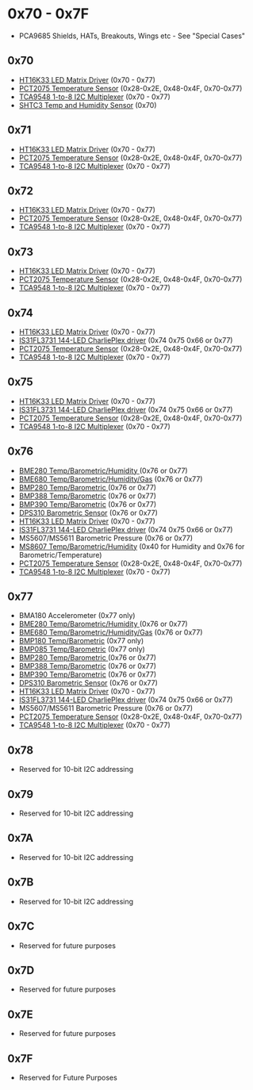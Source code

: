 # 0x70 - 0x7F

- PCA9685 Shields, HATs, Breakouts, Wings etc - See "Special Cases"

## 0x70

- [HT16K33 LED Matrix Driver](https://www.adafruit.com/product/1427) (0x70 - 0x77)
- [PCT2075 Temperature Sensor](https://www.adafruit.com/product/4369) (0x28-0x2E, 0x48-0x4F, 0x70-0x77)
- [TCA9548 1-to-8 I2C Multiplexer](https://www.adafruit.com/product/2717) (0x70 - 0x77)
- [SHTC3 Temp and Humidity Sensor](https://www.adafruit.com/product/4636) (0x70)

## 0x71

- [HT16K33 LED Matrix Driver](https://www.adafruit.com/product/1427) (0x70 - 0x77)
- [PCT2075 Temperature Sensor](https://www.adafruit.com/product/4369) (0x28-0x2E, 0x48-0x4F, 0x70-0x77)
- [TCA9548 1-to-8 I2C Multiplexer](https://www.adafruit.com/product/2717) (0x70 - 0x77)

## 0x72

- [HT16K33 LED Matrix Driver](https://www.adafruit.com/product/1427) (0x70 - 0x77)
- [PCT2075 Temperature Sensor](https://www.adafruit.com/product/4369) (0x28-0x2E, 0x48-0x4F, 0x70-0x77)
- [TCA9548 1-to-8 I2C Multiplexer](https://www.adafruit.com/product/2717) (0x70 - 0x77)

## 0x73

- [HT16K33 LED Matrix Driver](https://www.adafruit.com/product/1427) (0x70 - 0x77)
- [PCT2075 Temperature Sensor](https://www.adafruit.com/product/4369) (0x28-0x2E, 0x48-0x4F, 0x70-0x77)
- [TCA9548 1-to-8 I2C Multiplexer](https://www.adafruit.com/product/2717) (0x70 - 0x77)

## 0x74

- [HT16K33 LED Matrix Driver](https://www.adafruit.com/product/1427) (0x70 - 0x77)
- [IS31FL3731 144-LED CharliePlex driver](https://www.adafruit.com/product/2946) (0x74 0x75 0x66 or 0x77)
- [PCT2075 Temperature Sensor](https://www.adafruit.com/product/4369) (0x28-0x2E, 0x48-0x4F, 0x70-0x77)
- [TCA9548 1-to-8 I2C Multiplexer](https://www.adafruit.com/product/2717) (0x70 - 0x77)

## 0x75

- [HT16K33 LED Matrix Driver](https://www.adafruit.com/product/1427) (0x70 - 0x77)
- [IS31FL3731 144-LED CharliePlex driver](https://www.adafruit.com/product/2946) (0x74 0x75 0x66 or 0x77)
- [PCT2075 Temperature Sensor](https://www.adafruit.com/product/4369) (0x28-0x2E, 0x48-0x4F, 0x70-0x77)
- [TCA9548 1-to-8 I2C Multiplexer](https://www.adafruit.com/product/2717) (0x70 - 0x77)

## 0x76

- [BME280 Temp/Barometric/Humidity ](https://www.adafruit.com/product/2652) (0x76 or 0x77)
- [BME680 Temp/Barometric/Humidity/Gas](https://www.adafruit.com/product/3660) (0x76 or 0x77)
- [BMP280 Temp/Barometric ](https://www.adafruit.com/product/2651) (0x76 or 0x77)
- [BMP388 Temp/Barometric](https://www.adafruit.com/product/3966) (0x76 or 0x77)
- [BMP390 Temp/Barometric](https://www.adafruit.com/product/4816) (0x76 or 0x77)
- [DPS310 Barometric Sensor](https://www.adafruit.com/product/4494) (0x76 or 0x77)
- [HT16K33 LED Matrix Driver](https://www.adafruit.com/product/1427) (0x70 - 0x77)
- [IS31FL3731 144-LED CharliePlex driver](https://www.adafruit.com/product/2946) (0x74 0x75 0x66 or 0x77)
- MS5607/MS5611 Barometric Pressure (0x76 or 0x77)
- [MS8607 Temp/Barometric/Humidity](https://www.adafruit.com/product/4716) (0x40 for Humidity and 0x76 for Barometric/Temperature)
- [PCT2075 Temperature Sensor](https://www.adafruit.com/product/4369) (0x28-0x2E, 0x48-0x4F, 0x70-0x77)
- [TCA9548 1-to-8 I2C Multiplexer](https://www.adafruit.com/product/2717) (0x70 - 0x77)

## 0x77

- BMA180 Accelerometer (0x77 only)
- [BME280 Temp/Barometric/Humidity ](https://www.adafruit.com/product/2652) (0x76 or 0x77)
- [BME680 Temp/Barometric/Humidity/Gas](https://www.adafruit.com/product/3660) (0x76 or 0x77)
- [BMP180 Temp/Barometric](https://www.adafruit.com/product/1603) (0x77 only)
- [BMP085 Temp/Barometric](https://www.adafruit.com/product/391) (0x77 only)
- [BMP280 Temp/Barometric ](https://www.adafruit.com/product/2651) (0x76 or 0x77)
- [BMP388 Temp/Barometric](https://www.adafruit.com/product/3966) (0x76 or 0x77)
- [BMP390 Temp/Barometric](https://www.adafruit.com/product/4816) (0x76 or 0x77)
- [DPS310 Barometric Sensor](https://www.adafruit.com/product/4494) (0x76 or 0x77)
- [HT16K33 LED Matrix Driver](https://www.adafruit.com/product/1427) (0x70 - 0x77)
- [IS31FL3731 144-LED CharliePlex driver](https://www.adafruit.com/product/2946) (0x74 0x75 0x66 or 0x77)
- MS5607/MS5611 Barometric Pressure (0x76 or 0x77)
- [PCT2075 Temperature Sensor](https://www.adafruit.com/product/4369) (0x28-0x2E, 0x48-0x4F, 0x70-0x77)
- [TCA9548 1-to-8 I2C Multiplexer](https://www.adafruit.com/product/2717) (0x70 - 0x77)

## 0x78

- Reserved for 10-bit I2C addressing

## 0x79

- Reserved for 10-bit I2C addressing

## 0x7A

- Reserved for 10-bit I2C addressing

## 0x7B

- Reserved for 10-bit I2C addressing

## 0x7C

- Reserved for future purposes

## 0x7D

- Reserved for future purposes

## 0x7E

- Reserved for future purposes

## 0x7F

- Reserved for Future Purposes
